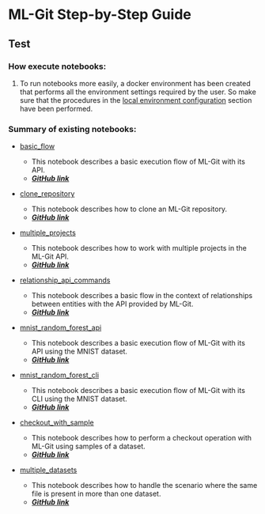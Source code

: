 # ML-Git Step-by-Step Guide

## Test

### **How execute notebooks:**
1. To run notebooks more easily, a docker environment has been created that performs all the environment settings required by the user. So make sure that the procedures in the [local environment configuration](https://github.com/HPInc/ml-git/tree/main/docker) section have been performed.
    
### **Summary of existing notebooks:**

- [basic_flow](../api/api_scripts/basic_flow)
    - This notebook describes a basic execution flow of ML-Git with its API. 
    - [***GitHub link***](https://github.com/HPInc/ml-git/blob/development/docs/api/api_scripts/basic_flow.ipynb)

- [clone_repository](../api/api_scripts/clone_repository)
    - This notebook describes how to clone an ML-Git repository.
    - [***GitHub link***](https://github.com/HPInc/ml-git/blob/development/docs/api/api_scripts/clone_repository.ipynb)

- [multiple_projects](../api/api_scripts/basic/multiple_projects.md)
    - This notebook describes how to work with multiple projects in the ML-Git API.
    - [***GitHub link***](https://github.com/HPInc/ml-git/blob/development/docs/api/api_scripts/multiple_projects.ipynb)

- [relationship_api_commands](../api/api_scripts/relationship_notebook/relationship_api_commands.md)
    - This notebook describes a basic flow in the context of relationships between entities with the API provided by ML-Git.
    - [***GitHub link***](https://github.com/HPInc/ml-git/blob/development/docs/api/api_scripts/relationship_notebook/relationship_api_commands.ipynb)

- [mnist_random_forest_api](../api/api_scripts/mnist_notebook/mnist_random_forest_api.md)
    - This notebook describes a basic execution flow of ML-Git with its API using the MNIST dataset.
    - [***GitHub link***](https://github.com/HPInc/ml-git/blob/development/docs/api/api_scripts/mnist_notebook/mnist_random_forest_api.ipynb)

- [mnist_random_forest_cli](../api/api_scripts/mnist_notebook/mnist_random_forest_cli.md)
    - This notebook describes a basic execution flow of ML-Git with its CLI using the MNIST dataset.
    - [***GitHub link***](https://github.com/HPInc/ml-git/blob/development/docs/api/api_scripts/mnist_notebook/mnist_random_forest_cli.ipynb)

- [checkout_with_sample](../api/api_scripts/multiple_datasets_notebook/checkout_with_sample.md)
    - This notebook describes how to perform a checkout operation with ML-Git using samples of a dataset.
    - [***GitHub link***](https://github.com/HPInc/ml-git/blob/development/docs/api/api_scripts/multiple_datasets_notebook/checkout_with_sample.ipynb)

- [multiple_datasets](../api/api_scripts/multiple_datasets_notebook/multiple_datasets.md)
    - This notebook describes how to handle the scenario where the same file is present in more than one dataset.
    - [***GitHub link***](https://github.com/HPInc/ml-git/blob/development/docs/api/api_scripts/multiple_datasets_notebook/multiple_datasets.ipynb)